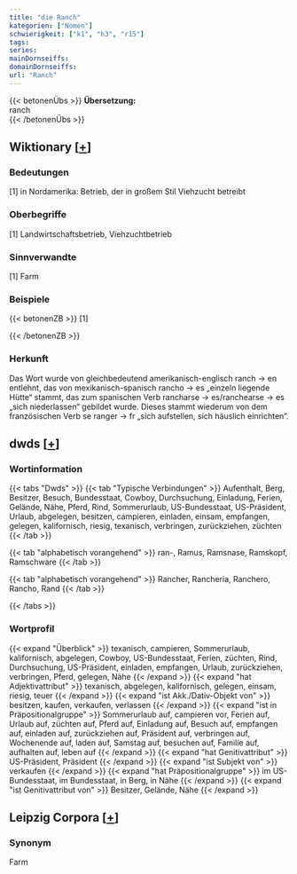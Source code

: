 ```yaml
---
title: "die Ranch"
kategorien: ["Nomen"]
schwierigkeit: ["k1", "h3", "r15"]
tags:
series:
mainDornseiffs:
domainDornseiffs:
url: "Ranch"
---
```


{{< betonenÜbs >}}
**Übersetzung:**  
ranch  
{{< /betonenÜbs >}}

## Wiktionary [[+](https://de.wiktionary.org/wiki/Ranch)]

### Bedeutungen
[1] in Nordamerika: Betrieb, der in großem Stil Viehzucht betreibt  

### Oberbegriffe
[1] Landwirtschaftsbetrieb, Viehzuchtbetrieb  

### Sinnverwandte
[1] Farm  

### Beispiele
{{< betonenZB >}}
[1]  

{{< /betonenZB >}}
### Herkunft
Das Wort wurde von gleichbedeutend amerikanisch-englisch ranch → en entlehnt, das von mexikanisch-spanisch rancho → es „einzeln liegende Hütte“ stammt, das zum spanischen Verb rancharse → es/ranchearse → es „sich niederlassen“ gebildet wurde. Dieses stammt wiederum von dem französischen Verb se ranger → fr „sich aufstellen, sich häuslich einrichten“.  



## dwds [[+](https://www.dwds.de/wb/Ranch)]

### Wortinformation
{{< tabs "Dwds" >}}
{{< tab "Typische Verbindungen" >}}
Aufenthalt, Berg, Besitzer, Besuch, Bundesstaat, Cowboy, Durchsuchung, Einladung, Ferien, Gelände, Nähe, Pferd, Rind, Sommerurlaub, US-Bundesstaat, US-Präsident, Urlaub, abgelegen, besitzen, campieren, einladen, einsam, empfangen, gelegen, kalifornisch, riesig, texanisch, verbringen, zurückziehen, züchten
{{< /tab >}}

{{< tab "alphabetisch vorangehend" >}}
ran-, Ramus, Ramsnase, Ramskopf, Ramschware
{{< /tab >}}

{{< tab "alphabetisch vorangehend" >}}
Rancher, Rancheria, Ranchero, Rancho, Rand
{{< /tab >}}

{{< /tabs >}}

### Wortprofil
{{< expand "Überblick" >}} texanisch, campieren, Sommerurlaub, kalifornisch, abgelegen, Cowboy, US-Bundesstaat, Ferien, züchten, Rind, Durchsuchung, US-Präsident, einladen, empfangen, Urlaub, zurückziehen, verbringen, Pferd, gelegen, Nähe {{< /expand >}}
{{< expand "hat Adjektivattribut" >}} texanisch, abgelegen, kalifornisch, gelegen, einsam, riesig, teuer {{< /expand >}}
{{< expand "ist Akk./Dativ-Objekt von" >}} besitzen, kaufen, verkaufen, verlassen {{< /expand >}}
{{< expand "ist in Präpositionalgruppe" >}} Sommerurlaub auf, campieren vor, Ferien auf, Urlaub auf, züchten auf, Pferd auf, Einladung auf, Besuch auf, empfangen auf, einladen auf, zurückziehen auf, Präsident auf, verbringen auf, Wochenende auf, laden auf, Samstag auf, besuchen auf, Familie auf, aufhalten auf, leben auf {{< /expand >}}
{{< expand "hat Genitivattribut" >}} US-Präsident, Präsident {{< /expand >}}
{{< expand "ist Subjekt von" >}} verkaufen {{< /expand >}}
{{< expand "hat Präpositionalgruppe" >}} im US-Bundesstaat, im Bundesstaat, in Berg, in Nähe {{< /expand >}}
{{< expand "ist Genitivattribut von" >}} Besitzer, Gelände, Nähe {{< /expand >}}

## Leipzig Corpora [[+](https://corpora.uni-leipzig.de/en/res?word=Ranch&corpusId=deu_newscrawl-public_2018)]


### Synonym
Farm

